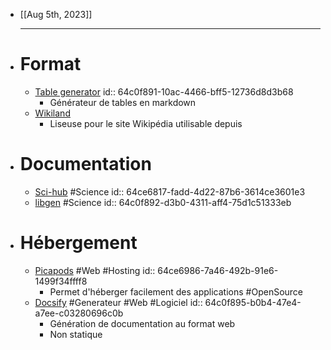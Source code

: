 - [[Aug 5th, 2023]]
  ***
- # Format
	- [Table generator](https://www.tablesgenerator.com/markdown_tables#)
	  id:: 64c0f891-10ac-4466-bff5-12736d8d3b68
		- Générateur de tables en markdown
	- [Wikiland](https://www.wikiwand.com/)
		- Liseuse pour le site Wikipédia utilisable depuis
- # Documentation
	- [Sci-hub](https://www.sci-hub.st/) #Science
	  id:: 64ce6817-fadd-4d22-87b6-3614ce3601e3
	- [libgen](http://libgen.rs/) #Science
	  id:: 64c0f892-d3b0-4311-aff4-75d1c51333eb
- # Hébergement
	- [Picapods](https://www.pikapods.com/) #Web #Hosting
id:: 64ce6986-7a46-492b-91e6-1499f34ffff8
		- Permet d'héberger facilement des applications #OpenSource
	- [Docsify](https://docsify.js.org/#/) #Generateur #Web #Logiciel
	  id:: 64c0f895-b0b4-47e4-a7ee-c03280696c0b
		- Génération de documentation au format web
		- Non statique
